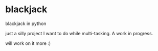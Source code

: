 # blackjack

blackjack in python

just a silly project I want to do while multi-tasking. A work in progress.

will work on it more :)
